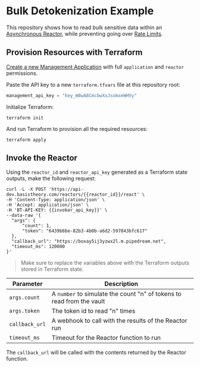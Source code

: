 # Bulk Detokenization Example

This repository shows how to read bulk sensitive data within an [Asynchronous Reactor](https://developers.basistheory.com/docs/concepts/what-are-reactors#asynchronous-reactors), while preventing going over [Rate Limits](https://developers.basistheory.com/docs/api/rate-limits).

## Provision Resources with Terraform

[Create a new Management Application](https://portal.basistheory.com/applications/create?name=Terraform&permissions=application%3Acreate&permissions=application%3Aread&permissions=application%3Aupdate&permissions=application%3Adelete&permissions=reactor%3Acreate&permissions=reactor%3Aread&permissions=reactor%3Aupdate&permissions=reactor%3Adelete&type=management) with full `application` and `reactor` permissions.

Paste the API key to a new `terraform.tfvars` file at this repository root:

```terraform
management_api_key = "key_W8wA8CmcbwXxJsomxeWHVy"
```

Initialize Terraform:

```shell
terraform init
```

And run Terraform to provision all the required resources:

```shell
terraform apply
```

## Invoke the Reactor

Using the `reactor_id` and `reactor_api_key` generated as a Terraform state outputs, make the following request:

```shell
curl -L -X POST 'https://api-dev.basistheory.com/reactors/{{reactor_id}}/react' \
-H 'Content-Type: application/json' \
-H 'Accept: application/json' \
-H 'BT-API-KEY: {{invoker_api_key}}' \
--data-raw '{
  "args": {
      "count": 1,
      "token": "6439b6be-82b3-4b0b-a6d2-597843bfc617"
  },
  "callback_url": "https://boxay5ij3yzwx2l.m.pipedream.net",
  "timeout_ms": 120000
}'
```

> Make sure to replace the variables above with the Terraform outputs stored in Terraform state.

| Parameter      | Description                                                           |
|----------------|-----------------------------------------------------------------------|
| `args.count`   | A `number` to simulate the count "n" of tokens to read from the vault |
| `args.token`   | The token id to read "n" times                                        |
| `callback_url` | A webhook to call with the results of the Reactor run                 |
| `timeout_ms`   | Timeout for the Reactor function to run                               |

The `callback_url` will be called with the contents returned by the Reactor function.

